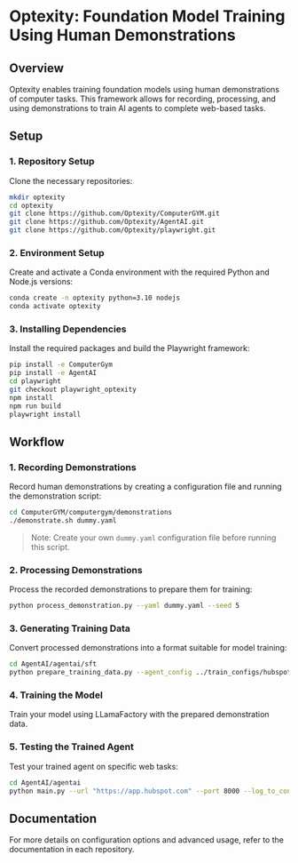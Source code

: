 # Optexity: Foundation Model Training Using Human Demonstrations

## Overview
Optexity enables training foundation models using human demonstrations of computer tasks. This framework allows for recording, processing, and using demonstrations to train AI agents to complete web-based tasks.

## Setup

### 1. Repository Setup
Clone the necessary repositories:
```bash
mkdir optexity
cd optexity
git clone https://github.com/Optexity/ComputerGYM.git
git clone https://github.com/Optexity/AgentAI.git
git clone https://github.com/Optexity/playwright.git
```

### 2. Environment Setup
Create and activate a Conda environment with the required Python and Node.js versions:
```bash
conda create -n optexity python=3.10 nodejs
conda activate optexity
```

### 3. Installing Dependencies
Install the required packages and build the Playwright framework:
```bash
pip install -e ComputerGym
pip install -e AgentAI
cd playwright
git checkout playwright_optexity
npm install
npm run build
playwright install
```

## Workflow

### 1. Recording Demonstrations
Record human demonstrations by creating a configuration file and running the demonstration script:
```bash
cd ComputerGYM/computergym/demonstrations
./demonstrate.sh dummy.yaml
```
> Note: Create your own `dummy.yaml` configuration file before running this script.

### 2. Processing Demonstrations
Process the recorded demonstrations to prepare them for training:
```bash
python process_demonstration.py --yaml dummy.yaml --seed 5
```

### 3. Generating Training Data
Convert processed demonstrations into a format suitable for model training:
```bash
cd AgentAI/agentai/sft
python prepare_training_data.py --agent_config ../train_configs/hubspot_agent.yaml
```

### 4. Training the Model
Train your model using LLamaFactory with the prepared demonstration data.

### 5. Testing the Trained Agent
Test your trained agent on specific web tasks:
```bash
cd AgentAI/agentai
python main.py --url "https://app.hubspot.com" --port 8000 --log_to_console --goal "change currency to SGD"
```

## Documentation
For more details on configuration options and advanced usage, refer to the documentation in each repository.